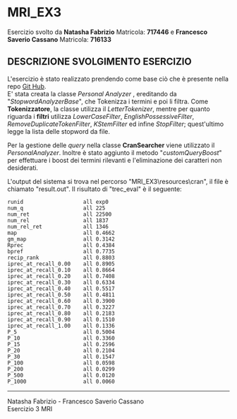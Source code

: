 # MRI_EX3

Esercizio svolto da __Natasha Fabrizio__ Matricola: __717446__ e __Francesco Saverio Cassano__ Matricola: __716133__

## DESCRIZIONE SVOLGIMENTO ESERCIZIO

L'esercizio è stato realizzato prendendo come base ciò che è presente nella repo [Git Hub](https://github.com/pippokill/MRI_2021_22). <br>
E' stata creata la classe _Personal Analyzer_ , ereditando da "_StopwordAnalyzerBase_", che Tokenizza i termini e poi li filtra. Come __Tokenizzatore__, la classe utilizza il _LetterTokenizer_, mentre per quanto riguarda i __filtri__ utilizza _LowerCaseFilter_, _EnglishPossessiveFilter_, _RemoveDuplicateTokenFilter_, _KStemFilter_ ed infine _StopFilter_; quest'ultimo legge la lista delle stopword da file. 
<p>

Per la gestione delle _query_ nella classe __CranSearcher__ viene utilizzato il _PersonalAnalyzer_. Inoltre è stato aggiunto il metodo "_customQueryBoost_" per effettuare i boost dei termini rilevanti e l'eliminazione  dei caratteri non desiderati.
<p>
L'output del sistema si trova nel percorso "MRI_EX3\resources\cran", il file è chiamato "result.out". 
Il risultato di "trec_eval" è il seguente:
  
```
runid                 	all	exp0
num_q                 	all	225
num_ret               	all	22500
num_rel               	all	1837
num_rel_ret           	all	1346
map                   	all	0.4662
gm_map                	all	0.3142
Rprec                 	all	0.4384
bpref                 	all	0.7735
recip_rank            	all	0.8803
iprec_at_recall_0.00  	all	0.8905
iprec_at_recall_0.10  	all	0.8664
iprec_at_recall_0.20  	all	0.7408
iprec_at_recall_0.30  	all	0.6334
iprec_at_recall_0.40  	all	0.5517
iprec_at_recall_0.50  	all	0.4811
iprec_at_recall_0.60  	all	0.3900
iprec_at_recall_0.70  	all	0.3227
iprec_at_recall_0.80  	all	0.2183
iprec_at_recall_0.90  	all	0.1510
iprec_at_recall_1.00  	all	0.1336
P_5                   	all	0.5004
P_10                  	all	0.3360
P_15                  	all	0.2596
P_20                  	all	0.2104
P_30                  	all	0.1547
P_100                 	all	0.0598
P_200                 	all	0.0299
P_500                 	all	0.0120
P_1000                	all	0.0060
```
  
---
Natasha Fabrizio - Francesco Saverio Cassano<br>
Esercizio 3 MRI 
